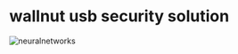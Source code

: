 # wallnut usb security solution
![neuralnetworks](https://github.com/ehdgks0627/WALLnut/blob/master/neuralnetworks.png)

